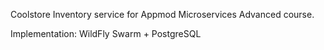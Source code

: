 Coolstore Inventory service for Appmod Microservices Advanced course.

Implementation: WildFly Swarm + PostgreSQL
